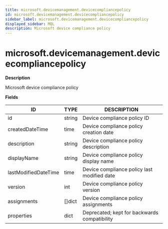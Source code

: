 ```yaml
---
title: microsoft.devicemanagement.devicecompliancepolicy
id: microsoft.devicemanagement.devicecompliancepolicy
sidebar_label: microsoft.devicemanagement.devicecompliancepolicy
displayed_sidebar: MQL
description: Microsoft device compliance policy
---
```


# microsoft.devicemanagement.devicecompliancepolicy

**Description**

Microsoft device compliance policy

**Fields**

| ID                   | TYPE           | DESCRIPTION                                  |
| -------------------- | -------------- | -------------------------------------------- |
| id                   | string         | Device compliance policy ID                  |
| createdDateTime      | time           | Device compliance policy creation date       |
| description          | string         | Device compliance policy description         |
| displayName          | string         | Device compliance policy display name        |
| lastModifiedDateTime | time           | Device compliance policy last modified date  |
| version              | int            | Device compliance policy version             |
| assignments          | &#91;&#93;dict | Device compliance policy assignments         |
| properties           | dict           | Deprecated; kept for backwards compatibility |
